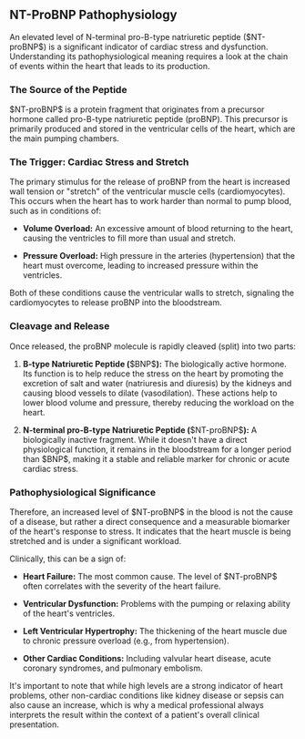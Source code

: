 ## NT-ProBNP Pathophysiology

An elevated level of N-terminal pro-B-type natriuretic peptide (\$NT-proBNP\$) is a significant indicator of cardiac stress and dysfunction. Understanding its pathophysiological meaning requires a look at the chain of events within the heart that leads to its production.

### The Source of the Peptide

\$NT-proBNP\$ is a protein fragment that originates from a precursor hormone called pro-B-type natriuretic peptide (proBNP). This precursor is primarily produced and stored in the ventricular cells of the heart, which are the main pumping chambers.

### The Trigger: Cardiac Stress and Stretch

The primary stimulus for the release of proBNP from the heart is increased wall tension or "stretch" of the ventricular muscle cells (cardiomyocytes). This occurs when the heart has to work harder than normal to pump blood, such as in conditions of:

* **Volume Overload:** An excessive amount of blood returning to the heart, causing the ventricles to fill more than usual and stretch.

* **Pressure Overload:** High pressure in the arteries (hypertension) that the heart must overcome, leading to increased pressure within the ventricles.

Both of these conditions cause the ventricular walls to stretch, signaling the cardiomyocytes to release proBNP into the bloodstream.

### Cleavage and Release

Once released, the proBNP molecule is rapidly cleaved (split) into two parts:

1.  **B-type Natriuretic Peptide (**\$BNP\$**):** The biologically active hormone. Its function is to help reduce the stress on the heart by promoting the excretion of salt and water (natriuresis and diuresis) by the kidneys and causing blood vessels to dilate (vasodilation). These actions help to lower blood volume and pressure, thereby reducing the workload on the heart.

2.  **N-terminal pro-B-type Natriuretic Peptide (**\$NT-proBNP\$**):** A biologically inactive fragment. While it doesn't have a direct physiological function, it remains in the bloodstream for a longer period than \$BNP\$, making it a stable and reliable marker for chronic or acute cardiac stress.

### Pathophysiological Significance

Therefore, an increased level of \$NT-proBNP\$ in the blood is not the cause of a disease, but rather a direct consequence and a measurable biomarker of the heart's response to stress. It indicates that the heart muscle is being stretched and is under a significant workload.

Clinically, this can be a sign of:

* **Heart Failure:** The most common cause. The level of \$NT-proBNP\$ often correlates with the severity of the heart failure.

* **Ventricular Dysfunction:** Problems with the pumping or relaxing ability of the heart's ventricles.

* **Left Ventricular Hypertrophy:** The thickening of the heart muscle due to chronic pressure overload (e.g., from hypertension).

* **Other Cardiac Conditions:** Including valvular heart disease, acute coronary syndromes, and pulmonary embolism.

It's important to note that while high levels are a strong indicator of heart problems, other non-cardiac conditions like kidney disease or sepsis can also cause an increase, which is why a medical professional always interprets the result within the context of a patient's overall clinical presentation.